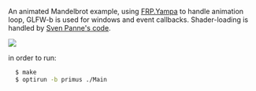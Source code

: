 An animated Mandelbrot example, using [FRP.Yampa](https://github.com/ivanperez-keera/Yampa) to handle animation loop,  GLFW-b is used for windows and event callbacks.
Shader-loading is handled by [Sven Panne's code](https://github.com/haskell-opengl/GLUT/blob/master/examples/RedBook8/common/LoadShaders.hs).

![](https://raw.github.com/madjestic/Haskell-OpenGL-Tutorial/master/Mandelbrot/output.png)

in order to run: 

```bash
  $ make
  $ optirun -b primus ./Main
```